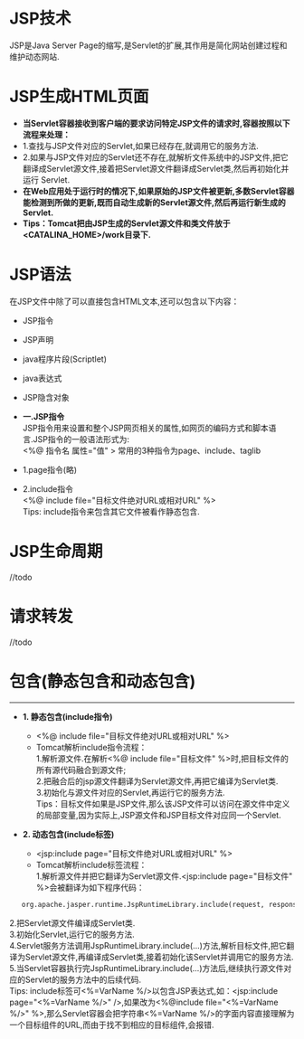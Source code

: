 # JSP技术
JSP是Java Server Page的缩写,是Servlet的扩展,其作用是简化网站创建过程和维护动态网站.

# JSP生成HTML页面
* **当Servlet容器接收到客户端的要求访问特定JSP文件的请求时,容器按照以下流程来处理：**
* 1.查找与JSP文件对应的Servlet,如果已经存在,就调用它的服务方法.
* 2.如果与JSP文件对应的Servlet还不存在,就解析文件系统中的JSP文件,把它翻译成Servlet源文件,接着把Servlet源文件翻译成Servlet类,然后再初始化并运行        Servlet.
* **在Web应用处于运行时的情况下,如果原始的JSP文件被更新,多数Servlet容器能检测到所做的更新,既而自动生成新的Servlet源文件,然后再运行新生成的Servlet.**
* **Tips：Tomcat把由JSP生成的Servlet源文件和类文件放于<CATALINA_HOME>/work目录下.**

# JSP语法
在JSP文件中除了可以直接包含HTML文本,还可以包含以下内容：
* JSP指令
* JSP声明
* java程序片段(Scriptlet)
* java表达式
* JSP隐含对象

* **一.JSP指令**  
  JSP指令用来设置和整个JSP网页相关的属性,如网页的编码方式和脚本语言.JSP指令的一般语法形式为:  
<%@ 指令名 属性="值" > 
  常用的3种指令为page、include、taglib
* 1.page指令(略) 
* 2.include指令  
  <%@ include file="目标文件绝对URL或相对URL" %>  
  Tips: include指令来包含其它文件被看作静态包含.

# JSP生命周期
  //todo

# 请求转发
  //todo
  
# 包含(静态包含和动态包含)
---
* **1. 静态包含(include指令)**  
  * <%@ include file="目标文件绝对URL或相对URL" %> 
  * Tomcat解析include指令流程：  
    1.解析源文件.在解析<%@ include file="目标文件" %>时,把目标文件的所有源代码融合到源文件;  
    2.把融合后的jsp源文件翻译为Servlet源文件,再把它编译为Servlet类.  
    3.初始化与源文件对应的Servlet,再运行它的服务方法.  
    Tips：目标文件如果是JSP文件,那么该JSP文件可以访问在源文件中定义的局部变量,因为实际上,JSP源文件和JSP目标文件对应同一个Servlet.  
    
* **2. 动态包含(include标签)**  
  * <jsp:include page="目标文件绝对URL或相对URL" %>  
  * Tomcat解析include标签流程：  
    1.解析源文件并把它翻译为Servlet源文件.<jsp:include page="目标文件" %>会被翻译为如下程序代码：  
```html
   org.apache.jasper.runtime.JspRuntimeLibrary.include(request, response, "目标文件", out, false);
``` 
   2.把Servlet源文件编译成Servlet类.  
   3.初始化Servlet,运行它的服务方法.  
   4.Servlet服务方法调用JspRuntimeLibrary.include(...)方法,解析目标文件,把它翻译为Servlet源文件,再编译成Servlet类,接着初始化该Servlet并调用它的服务方法.  
   5.当Servlet容器执行完JspRuntimeLibrary.include(...)方法后,继续执行源文件对应的Servlet的服务方法中的后续代码.  
   Tips: include标签可<%=VarName %/>以包含JSP表达式,如：<jsp:include page="<%=VarName %/>" />,如果改为<%@include file="<%=VarName %/>" %>,那么Servlet容器会把字符串<%=VarName %/>的字面内容直接理解为一个目标组件的URL,而由于找不到相应的目标组件,会报错.










  

